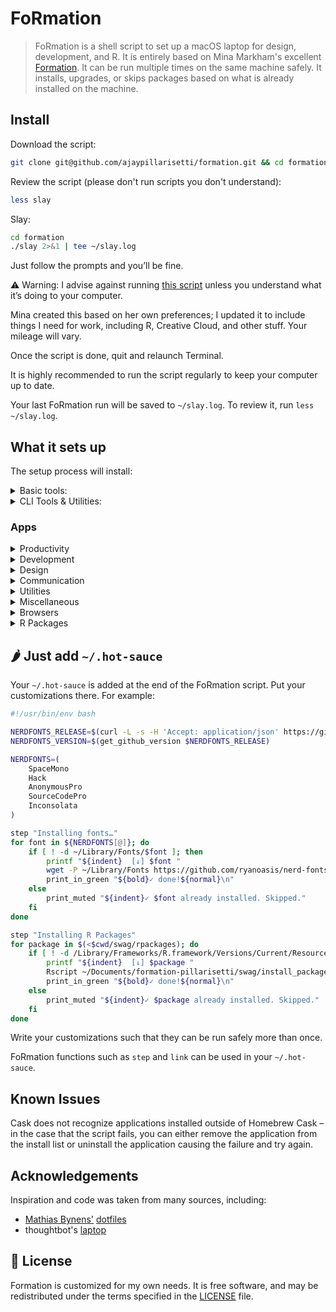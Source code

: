 # FoRmation

> FoRmation is a shell script to set up a macOS laptop for design, development, and R. It is entirely based on Mina Markham's excellent [Formation](https://github.com/minamarkham/formation). It can be run multiple times on the same machine safely. It installs, upgrades, or skips packages based on what is already installed on the machine.

## Install

Download the script:

```sh
git clone git@github.com/ajaypillarisetti/formation.git && cd formation
```

Review the script (please don't run scripts you don't understand):

```sh
less slay
```

Slay:

```sh
cd formation
./slay 2>&1 | tee ~/slay.log
```
Just follow the prompts and you’ll be fine.

:warning: Warning: I advise against running [this script](slay) unless you understand what it’s doing to your computer.

Mina created this based on her own preferences; I updated it to include things I need for work, including R, Creative Cloud, and other stuff. Your mileage will vary.

Once the script is done, quit and relaunch Terminal.

It is highly recommended to run the script regularly to keep your computer up to date.

Your last FoRmation run will be saved to `~/slay.log`. To review it, run `less ~/slay.log`.


## What it sets up
The setup process will install:

<details>
<summary>Basic tools:</summary>

* [XCode Command Line Tools](https://developer.apple.com/xcode/downloads/) for developer essentials.
* [Bash-it](https://github.com/Bash-it/bash-it/), for a more powerful bash.
* [Git](https://git-scm.com/) for version control
* [Homebrew](http://brew.sh/) for managing operating system libraries.
</details>

<details>
<summary>CLI Tools & Utilities:</summary>

* [Hub](http://hub.github.com/) for interacting with the GitHub API
* [mas](https://github.com/mas-cli/mas) Mac App Store command line interface
* [pandoc](https://pandoc.org)
* [Tig](https://github.com/jonas/tig) text-mode interface for git
</details>

### Apps

<details>
<summary>Productivity</summary>


* [Alfred](https://www.alfredapp.com/) for increased productivity and efficiency with macOS.
* [Better Blocker](https://better.fyi) for privacy.
* [Endnote](https://endnote.com) for citation management. 
* [Fantastical](https://flexibits.com/fantastical) for a better calendar.
* [iWork](https://www.apple.com/iwork/) mainly for Keynote
* [Magnet](https://magnet.crowdcafe.com) for managing windows on your Mac.
* [Microsoft Office](https://products.office.com/en-us/mac/microsoft-office-for-mac)
* [Papers](https://www.papersapp.com) for better citation management. 
* [Soulver](https://soulver.app) for a better calculator. 
* [Spark](http://sparkmailapp.com/) for a better mail client.
* [Things](https://culturedcode.com/things/) for getting things done.
* [Toggl](https://toggl.com) for tracking time. 
* [Tweetbot](https://tapbots.com/tweetbot/mac/) for non-productivity.
</details>

<details>
<summary>Development</summary>

* [Apple Remote Desktop](https://www.apple.com/remotedesktop/) lol check out that website. 
* [BasicTex](http://www.tug.org/mactex/morepackages.html) for a smaller TeX installation.
* [Coda](https://panic.com/coda/) for old-school web development. 
* [Kaleidoscope](https://www.kaleidoscopeapp.com/) for a better diff tool.
* [Launch Control](https://www.soma-zone.com/LaunchControl/) a GUI for controling launchd.
* [Parallels](https://www.parallels.com/) for virtualization. Expensive, worth it?
* [R](http://r-project.org)
* [R-Studio](https://rstudio.com) Sometimes you need it.
* [Reggy](http://reggyapp.com) for testing regular expressions. 
* [SequelPro](https://www.sequelpro.com) for MySQL/Maria management.
* [Sublime Text](https://www.sublimetext.com) for Ajay's favorite text editor.
* [Transmit](https://panic.com/transmit/) The best FTP client
* [XQuartz](https://www.xquartz.org)
</details>

<details>
<summary>Design</summary>

* [Adobe Creative Cloud](https://www.adobe.com/creativecloud.html)
* [Sip](http://sipapp.io/) collect, organize & share your colors
* [Sketch](https://www.sketchapp.com/) for design.
</details>

<details>
<summary>Communication</summary>

* [Skype](https://www.skype.com/en/) for free calls to friends and family.
* [Slack](https://slack.com/) where work happens.
* [Zoom](https://zoom.us)
</details>

<details>
<summary>Utilities</summary>

* [1Password](https://1password.com/) for password management.
* [Bartender](https://www.macbartender.com) for taking control of your menu bar.
* [Carbon Copy Cloner](https://bombich.com) for automating your backups. 
* [Coolterm](https://freeware.the-meiers.org) for connecting to serial devices over USB.
* [Dropbox](https://www.dropbox.com) for cloud file storage.
* [Encrypto](https://macpaw.com/encrypto) for securing files.
* [iVPN](https://www.ivpn.net) for privacy.
* [nvALT](https://brettterpstra.com/projects/nvalt/) for all the great notes. 
</details>

<details>
<summary>Miscellaneous</summary>
* [Beamer](https://beamer-app.com) for sending video from your mac to other screens.
* [Handbrake](https://handbrake.fr) for encoding video.
* [Kindle](https://apps.apple.com/us/app/kindle/id405399194?mt=12)
* [NetNewsWire](https://ranchero.com/netnewswire/) the once and future king of RSS readers.
* [Plex Media Player](https://www.plex.tv/blog/introducing-the-plex-media-player/) for accessing remove media libraries. 
* [VLC](http://www.videolan.org/) for a better media player.
</details>

<details>
<summary>Browsers</summary>

* [Brave](https://brave.com/) for web browsing without ads.
* [Chrome](https://www.google.com/chrome/browser/desktop/) for fast and free web browsing.
</details>


<details>
<summary>R Packages</summary>

* assertthat
* data.table
* dbplyr
* doMC
* dplyr
* DT
* dygraphs
* ggplot2
* httr
* knitr
* lubridate
* magrittr
* nlme
* plyr
* purrr
* readxl
* reshape2
* rsconnect
* shiny
* shiny.semantic
* shinydashboard
* shinyjs
* stringr
* testthat
* tidyr
* tint
* tufte
* writexl
* zoo

<sub>Also installed all of the package dependencies. Currently writtent to support only packages on CRAN.</sub>

</details>


## 🌶 Just add `~/.hot-sauce`

Your `~/.hot-sauce` is added at the end of the FoRmation script. Put your customizations there.
For example:

```sh
#!/usr/bin/env bash

NERDFONTS_RELEASE=$(curl -L -s -H 'Accept: application/json' https://github.com/ryanoasis/nerd-fonts/releases/latest)
NERDFONTS_VERSION=$(get_github_version $NERDFONTS_RELEASE)

NERDFONTS=(
    SpaceMono
    Hack
    AnonymousPro
    SourceCodePro
    Inconsolata
)

step "Installing fonts…"
for font in ${NERDFONTS[@]}; do
    if [ ! -d ~/Library/Fonts/$font ]; then
        printf "${indent}  [↓] $font "
        wget -P ~/Library/Fonts https://github.com/ryanoasis/nerd-fonts/releases/download/$NERDFONTS_VERSION/$font.zip --quiet;unzip -q ~/Library/Fonts/$font -d ~/Library/Fonts/$font
        print_in_green "${bold}✓ done!${normal}\n"
    else
        print_muted "${indent}✓ $font already installed. Skipped."
    fi
done

step "Installing R Packages"
for package in $(<$cwd/swag/rpackages); do
    if [ ! -d /Library/Frameworks/R.framework/Versions/Current/Resources/library/$package ]; then
        printf "${indent}  [↓] $package "
        Rscript ~/Documents/formation-pillarisetti/swag/install_packages.R $package
        print_in_green "${bold}✓ done!${normal}\n"
    else
        print_muted "${indent}✓ $package already installed. Skipped."
    fi
done
```

Write your customizations such that they can be run safely more than once.

FoRmation functions such as `step` and `link` can be used in your `~/.hot-sauce`.

## Known Issues
Cask does not recognize applications installed outside of Homebrew Cask – in the case that the script fails, you can either remove the application from the install list or uninstall the application causing the failure and try again.

## Acknowledgements

Inspiration and code was taken from many sources, including:

* [Mathias Bynens'](https://github.com/mathiasbynens) [dotfiles](https://github.com/mathiasbynens/dotfiles)
* thoughtbot's [laptop](https://github.com/thoughtbot/laptop/)

## 📜  License

Formation is customized for my own needs. It is free software, and may be redistributed under the terms specified in the [LICENSE] file.

[LICENSE]: LICENSE
